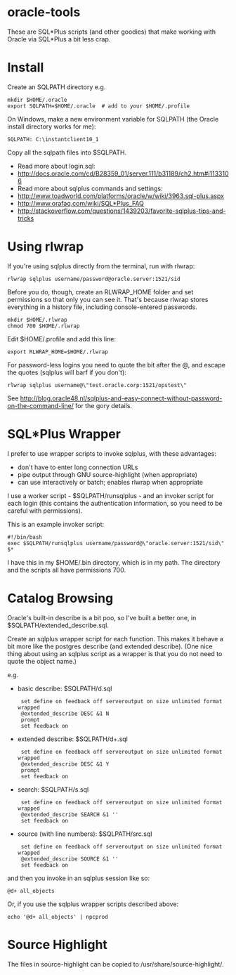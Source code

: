 oracle-tools
============
These are SQL\*Plus scripts (and other goodies) that make working with Oracle via SQL\*Plus a bit less crap.


Install
=======
Create an SQLPATH directory e.g.

    mkdir $HOME/.oracle
    export SQLPATH=$HOME/.oracle  # add to your $HOME/.profile

On Windows, make a new environment variable for SQLPATH (the Oracle install directory works for me):

    SQLPATH: C:\instantclient10_1

Copy all the sqlpath files into $SQLPATH.

 * Read more about login.sql:
  * http://docs.oracle.com/cd/B28359_01/server.111/b31189/ch2.htm#i1133106
 * Read more about sqlplus commands and settings:
  * http://www.toadworld.com/platforms/oracle/w/wiki/3963.sql-plus.aspx
  * http://www.orafaq.com/wiki/SQL*Plus_FAQ
  * http://stackoverflow.com/questions/1439203/favorite-sqlplus-tips-and-tricks


Using rlwrap
============

If you're using sqlplus directly from the terminal, run with rlwrap:

    rlwrap sqlplus username/password@oracle.server:1521/sid

Before you do, though, create an RLWRAP_HOME folder and set permissions so that only you can see it.
That's because rlwrap stores everything in a history file, including console-entered passwords.

    mkdir $HOME/.rlwrap
    chmod 700 $HOME/.rlwrap

Edit $HOME/.profile and add this line:

    export RLWRAP_HOME=$HOME/.rlwrap

For password-less logins you need to quote the bit after the @, and escape the quotes (sqlplus will barf if you don't):

    rlwrap sqlplus username@\"test.oracle.corp:1521/opstest\"

See http://blog.oracle48.nl/sqlplus-and-easy-connect-without-password-on-the-command-line/ for the gory details.


SQL\*Plus Wrapper
================

I prefer to use wrapper scripts to invoke sqlplus, with these advantages:

 * don't have to enter long connection URLs
 * pipe output through GNU source-highlight (when appropriate)
 * can use interactively or batch; enables rlwrap when appropriate

I use a worker script - $SQLPATH/runsqlplus - and an invoker script for each login
(this contains the authentication information, so you need to be careful with permissions).

This is an example invoker script:

    #!/bin/bash
    exec $SQLPATH/runsqlplus username/password@\"oracle.server:1521/sid\" $*

I have this in my $HOME/.bin directory, which is in my path. The directory and the scripts all have permissions 700.


Catalog Browsing
================

Oracle's built-in describe is a bit poo, so I've built a better one, in $SQLPATH/extended_describe.sql.

Create an sqlplus wrapper script for each function.
This makes it behave a bit more like the postgres describe (and extended describe).
(One nice thing about using an sqlplus script as a wrapper is that you do not need to quote the object name.)

e.g.

 * basic describe: $SQLPATH/d.sql

        set define on feedback off serveroutput on size unlimited format wrapped
        @extended_describe DESC &1 N
        prompt
        set feedback on

 * extended describe: $SQLPATH/d+.sql

        set define on feedback off serveroutput on size unlimited format wrapped
        @extended_describe DESC &1 Y
        prompt
        set feedback on

 * search: $SQLPATH/s.sql

        set define on feedback off serveroutput on size unlimited format wrapped
        @extended_describe SEARCH &1 ''
        set feedback on

 * source (with line numbers): $SQLPATH/src.sql

        set define on feedback off serveroutput on size unlimited format wrapped
        @extended_describe SOURCE &1 ''
        set feedback on

and then you invoke in an sqlplus session like so:

    @d+ all_objects

Or, if you use the sqlplus wrapper scripts described above:

    echo '@d+ all_objects' | npcprod


Source Highlight
================

The files in source-highlight can be copied to /usr/share/source-highlight/.

